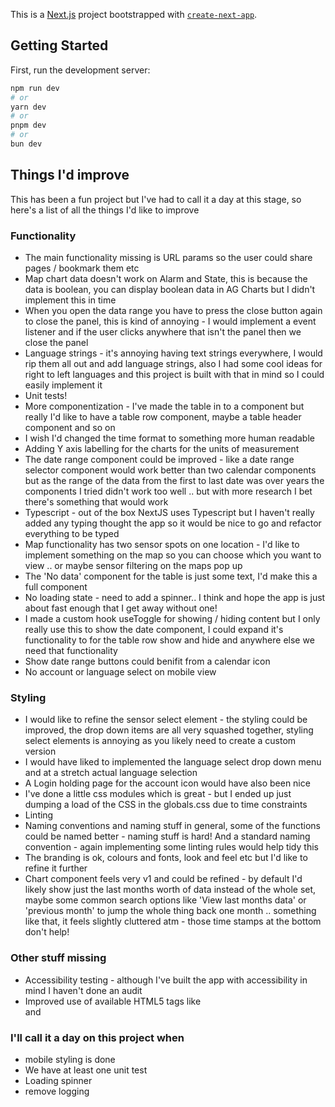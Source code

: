 This is a [Next.js](https://nextjs.org/) project bootstrapped with [`create-next-app`](https://github.com/vercel/next.js/tree/canary/packages/create-next-app).

## Getting Started

First, run the development server:

```bash
npm run dev
# or
yarn dev
# or
pnpm dev
# or
bun dev
```

## Things I'd improve
This has been a fun project but I've had to call it a day at this stage, so here's a list of all the things I'd like to improve

### Functionality
- The main functionality missing is URL params so the user could share pages / bookmark them etc
- Map chart data doesn't work on Alarm and State, this is because the data is boolean, you can display boolean data in AG Charts but I didn't implement this in time
- When you open the data range you have to press the close button again to close the panel, this is kind of annoying - I would implement a event listener and if the user clicks anywhere that isn't the panel then we close the panel
- Language strings - it's annoying having text strings everywhere, I would rip them all out and add language strings, also I had some cool ideas for right to left languages and this project is built with that in mind so I could easily implement it
- Unit tests!
- More componentization - I've made the table in to a component but really I'd like to have a table row component, maybe a table header component and so on
- I wish I'd changed the time format to something more human readable
- Adding Y axis labelling for the charts for the units of measurement
- The date range component could be improved - like a date range selector component would work better than two calendar components but as the range of the data from the first to last date was over years the components I tried didn't work too well .. but with more research I bet there's something that would work
- Typescript - out of the box NextJS uses Typescript but I haven't really added any typing thought the app so it would be nice to go and refactor everything to be typed
- Map functionality has two sensor spots on one location - I'd like to implement something on the map so you can choose which you want to view .. or maybe sensor filtering on the maps pop up
- The 'No data' component for the table is just some text, I'd make this a full component
- No loading state - need to add a spinner.. I think and hope the app is just about fast enough that I get away without one!
- I made a custom hook useToggle for showing / hiding content but I only really use this to show the date component, I could expand it's functionality to for the table row show and hide and anywhere else we need that functionality
- Show date range buttons could benifit from a calendar icon
- No account or language select on mobile view


### Styling
- I would like to refine the sensor select element - the styling could be improved, the drop down items are all very squashed together, styling select elements is annoying as you likely need to create a custom version
- I would have liked to implemented the language select drop down menu and at a stretch actual language selection
- A Login holding page for the account icon would have also been nice
- I've done a little css modules which is great - but I ended up just dumping a load of the CSS in the globals.css due to time constraints
- Linting
- Naming conventions and naming stuff in general, some of the functions could be named better - naming stuff is hard! And a standard naming convention - again implementing some linting rules would help tidy this
- The branding is ok, colours and fonts, look and feel etc but I'd like to refine it further
- Chart component feels very v1 and could be refined - by default I'd likely show just the last months worth of data instead of the whole set, maybe some common search options like 'View last months data' or 'previous month' to jump the whole thing back one month .. something like that, it feels slightly cluttered atm - those time stamps at the bottom don't help!

### Other stuff missing
- Accessibility testing - although I've built the app with accessibility in mind I haven't done an audit
- Improved use of available HTML5 tags like <nav> and <main>



### I'll call it a day on this project when

- mobile styling is done
- We have at least one unit test
- Loading spinner
- remove logging